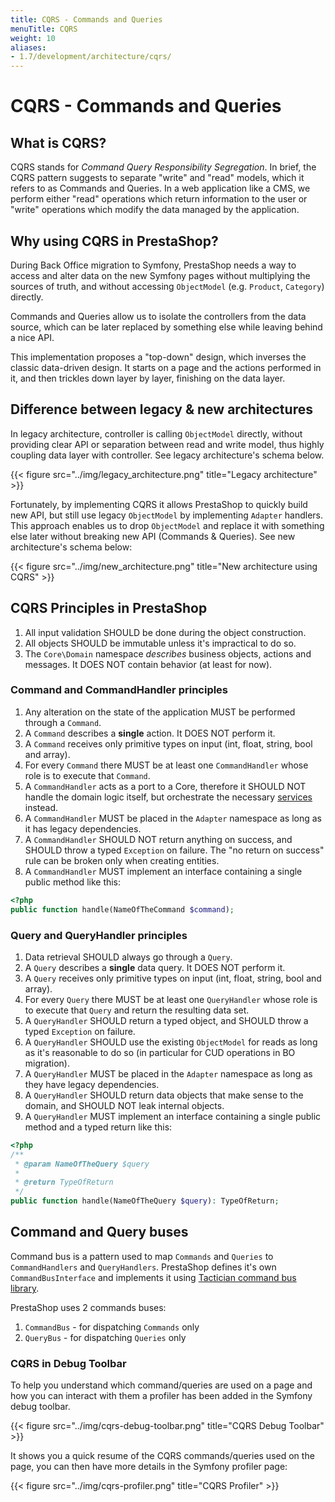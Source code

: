 ```yaml
---
title: CQRS - Commands and Queries
menuTitle: CQRS
weight: 10
aliases:
- 1.7/development/architecture/cqrs/
---
```


# CQRS - Commands and Queries

## What is CQRS?

CQRS stands for _Command Query Responsibility Segregation_. In brief, the CQRS pattern suggests to separate "write" and "read" models, which it refers to as Commands and Queries. In a web application like a CMS, we perform either "read" operations which return information to the user or "write" operations which modify the data managed by the application.

## Why using CQRS in PrestaShop?

During Back Office migration to Symfony, PrestaShop needs a way to access and alter data on the new Symfony pages without multiplying the sources of truth, and without accessing `ObjectModel` (e.g. `Product`, `Category`) directly.

Commands and Queries allow us to isolate the controllers from the data source, which can be later replaced by something else while leaving behind a nice API.

This implementation proposes a "top-down" design, which inverses the classic data-driven design. It starts on a page and the actions performed in it, and then trickles down layer by layer, finishing on the data layer.

## Difference between legacy & new architectures

In legacy architecture, controller is calling `ObjectModel` directly, without providing clear API or separation between read and write model, thus highly coupling data layer with controller. See legacy architecture's schema below.

{{< figure src="../img/legacy_architecture.png" title="Legacy architecture" >}}

Fortunately, by implementing CQRS it allows PrestaShop to quickly build new API, but still use legacy `ObjectModel` by implementing `Adapter` handlers. This approach enables us to drop `ObjectModel` and replace it with something else later without breaking new API (Commands & Queries). See new architecture's schema below:

{{< figure src="../img/new_architecture.png" title="New architecture using CQRS" >}}

## CQRS Principles in PrestaShop

1. All input validation SHOULD be done during the object construction.
2. All objects SHOULD be immutable unless it's impractical to do so.
3. The `Core\Domain` namespace _describes_ business objects, actions and messages. It DOES NOT contain behavior (at least for now).

### Command and CommandHandler principles

1. Any alteration on the state of the application MUST be performed through a `Command`.
2. A `Command` describes a __single__ action. It DOES NOT perform it.
3. A `Command` receives only primitive types on input (int, float, string, bool and array).
4. For every `Command` there MUST be at least one `CommandHandler` whose role is to execute that `Command`.
5. A `CommandHandler` acts as a port to a Core, therefore it SHOULD NOT handle the domain logic itself, but orchestrate the necessary [services](../services) instead.
6. A `CommandHandler` MUST be placed in the `Adapter` namespace as long as it has legacy dependencies.
7. A `CommandHandler` SHOULD NOT return anything on success, and SHOULD throw a typed `Exception` on failure. The "no return on success" rule can be broken only when creating entities.
8. A `CommandHandler` MUST implement an interface containing a single public method like this:

```php
<?php
public function handle(NameOfTheCommand $command);
```

### Query and QueryHandler principles

1. Data retrieval SHOULD always go through a `Query`.
2. A `Query` describes a **single** data query. It DOES NOT perform it.
3. A `Query` receives only primitive types on input (int, float, string, bool and array).
4. For every `Query` there MUST be at least one `QueryHandler` whose role is to execute that `Query` and return the resulting data set.
5. A `QueryHandler` SHOULD return a typed object, and SHOULD throw a typed `Exception` on failure.
6. A `QueryHandler` SHOULD use the existing `ObjectModel` for reads as long as it's reasonable to do so (in particular for CUD operations in BO migration).
7. A `QueryHandler` MUST be placed in the `Adapter` namespace as long as they have legacy dependencies.
8. A `QueryHandler` SHOULD return data objects that make sense to the domain, and SHOULD NOT leak internal objects.
9. A `QueryHandler` MUST implement an interface containing a single public method and a typed return like this: 

```php
<?php
/**
 * @param NameOfTheQuery $query
 *
 * @return TypeOfReturn
 */
public function handle(NameOfTheQuery $query): TypeOfReturn;
```

## Command and Query buses

Command bus is a pattern used to map `Commands` and `Queries` to `CommandHandlers` and `QueryHandlers`. PrestaShop defines it's own `CommandBusInterface` and implements it using [Tactician command bus library](https://tactician.thephpleague.com/).

PrestaShop uses 2 commands buses:

1. `CommandBus` - for dispatching `Commands` only
2. `QueryBus` - for dispatching `Queries` only

### CQRS in Debug Toolbar

To help you understand which command/queries are used on a page and how you can interact with them a profiler has been added in the Symfony debug toolbar.

{{< figure src="../img/cqrs-debug-toolbar.png" title="CQRS Debug Toolbar" >}}

It shows you a quick resume of the CQRS commands/queries used on the page, you can then have more details in the Symfony profiler page:

{{< figure src="../img/cqrs-profiler.png" title="CQRS Profiler" >}}
